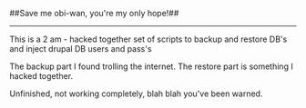 ##Save me obi-wan, you're my only hope!##

-------------------------------------
This is a 2 am - hacked together set of scripts to backup and restore DB's and inject drupal DB users and pass's

The backup part I found trolling the internet.
The restore part is something I hacked together.

Unfinished, not working completely, blah blah you've been warned.
